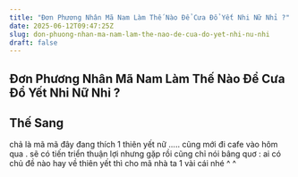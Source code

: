```yaml
---
title: "Đơn Phương Nhân Mã Nam Làm Thế Nào Để Cưa Đổ Yết Nhi Nữ Nhỉ ?"
date: 2025-06-12T09:47:25Z
slug: don-phuong-nhan-ma-nam-lam-the-nao-de-cua-do-yet-nhi-nu-nhi
draft: false
---
```


## Đơn Phương Nhân Mã Nam Làm Thế Nào Để Cưa Đổ Yết Nhi Nữ Nhỉ ?

## Thế Sang

chả là mã mã đây đang thích 1 thiên yết nữ ..... cũng mới đi cafe vào hôm qua . sẽ có tiến triển thuận lợi nhưng gặp rồi cũng chỉ nói bâng quơ : ai có chủ đề nào hay về thiên yết thì cho mã nhà ta 1 vài cái nhé ^ ^